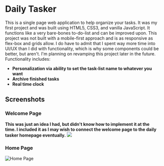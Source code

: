 # Daily Tasker
This is a single page web application to help organize your tasks. It was my first project and was built using HTML5, CSS3, and vanilla JavaScript. It functions like a very bare-bones to-do-list and can be improved upon. This project was not built with a mobile-first approach and is as responsive as flex-box and grids allow. I do have to admit that I spent way more time into UI/UX than I did with functionality, which is why some components could be better, but aren't. I'm planning on revamping this project later in the future.
Functionality includes:
- **Personalization via ability to set the task-list name to whatever you want**
- **Archive finished tasks**
- **Real time clock**

## Screenshots

### Welcome Page
**This was just an idea I had, but didn't know how to implement it at the time. I included it as I may wish to connect the welcome page to the daily tasker homepage eventually.**
![](https://media.giphy.com/media/L0IUieFYuzdK93OQEp/giphy.gif)

### Home Page
![Home Page](https://github.com/jackthta/Daily-Tasker/blob/master/gifs/Home%20page.gif)
